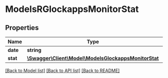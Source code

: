 # ModelsRGlockappsMonitorStat

## Properties
Name | Type | Description | Notes
------------ | ------------- | ------------- | -------------
**date** | **string** |  | [optional] 
**stat** | [**\Swagger\Client\Model\ModelsGlockappsMonitorStat**](ModelsGlockappsMonitorStat.md) |  | [optional] 

[[Back to Model list]](../README.md#documentation-for-models) [[Back to API list]](../README.md#documentation-for-api-endpoints) [[Back to README]](../README.md)


